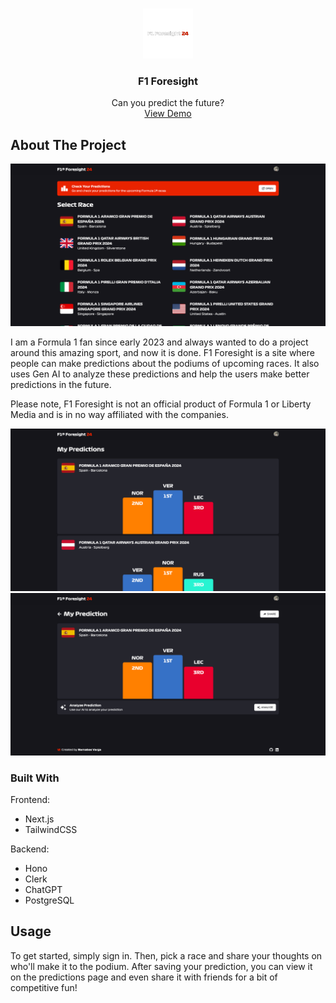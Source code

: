 <a id="readme-top"></a>

<br />
<div align="center">
  <a href="https://github.com/vabarnabas/f1-foresight">
    <img src="docs/logo.png" alt="Logo" width="80" height="80">
  </a>

  <h3 align="center">F1 Foresight</h3>

  <p align="center">
    Can you predict the future?
    <br />
    <a href="https://f1-foresight.vercel.app">View Demo</a>
  </p>
</div>

## About The Project

![product-screenshot](docs/site.png)

I am a Formula 1 fan since early 2023 and always wanted to do a project around this amazing sport, and now it is done. F1 Foresight is a site where people can make predictions about the podiums of upcoming races. It also uses Gen AI to analyze these predictions and help the users make better predictions in the future.

Please note, F1 Foresight is not an official product of Formula 1 or Liberty Media and is in no way affiliated with the companies.

![product-screenshot](docs/site2.png)
![product-screenshot](docs/site3.png)

### Built With

Frontend:

- Next.js
- TailwindCSS

Backend:

- Hono
- Clerk
- ChatGPT
- PostgreSQL

## Usage

To get started, simply sign in. Then, pick a race and share your thoughts on who'll make it to the podium. After saving your prediction, you can view it on the predictions page and even share it with friends for a bit of competitive fun!

